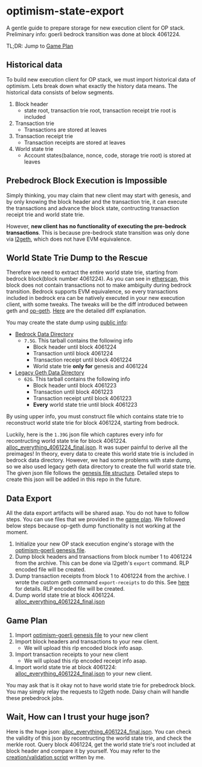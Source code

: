 # optimism-state-export

A gentle guide to prepare storage for new execution client for OP stack. Preliminary info: goerli bedrock transition was done at block 4061224.

TL;DR: Jump to [Game Plan](#game-plan)

## Historical data

To build new execution client for OP stack, we must import historical data of optimism. Lets break down what exactly the history data means. The historical data consists of below segments.

1. Block header
    - state root, transaction trie root, transaction receipt trie root is included
2. Transaction trie
    - Transactions are stored at leaves
3. Transaction receipt trie
    - Transaction receipts are stored at leaves
4. World state trie
    - Account states(balance, nonce, code, storage trie root) is stored at leaves

## Prebedrock Block Execution is Impossible

Simply thinking, you may claim that new client may start with genesis, and by only knowing the block header and the transaction trie, it can execute the transactions and advance the block state, contructing transaction receipt trie and world state trie.

However, **new client has no functionality of executing the pre-bedrock transactions**. This is because pre-bedrock state transition was only done via [l2geth](https://github.com/ethereum-optimism/optimism/tree/develop/l2geth), which does not have EVM equivalence. 

## World State Trie Dump to the Rescue

Therefore we need to extract the entire world state trie, starting from bedrock block(block number 4061224). As you can see in [etherscan](https://goerli-optimism.etherscan.io/block/4061224), this block does not contain transactions not to make ambiguity during bedrock transition. Bedrock supports EVM equivalence, so every transactions included in bedrock era can be natively executed in your new execution client, with some tweaks. The tweaks will be the diff introduced between geth and [op-geth](https://github.com/ethereum-optimism/op-geth). [Here](https://op-geth.optimism.io/) are the detailed diff explanation.

You may create the state dump using [public info](https://community.optimism.io/docs/developers/bedrock/public-testnets/#):
- [Bedrock Data Directory](https://storage.googleapis.com/oplabs-goerli-data/goerli-bedrock.tar)
    - `7.5G`. This tarball contains the following info
        - Block header until block 4061224
        - Transaction until block 4061224
        - Transaction receipt until block 4061224
        - World state trie **only for** genesis and 4061224
- [Legacy Geth Data Directory](https://storage.googleapis.com/oplabs-goerli-data/goerli-legacy-archival.tar)
    - `62G`. This tarball contains the following info
        - Block header until block 4061223
        - Transaction until block 4061223
        - Transaction receipt until block 4061223
        - **Every** world state trie until block 4061223

By using upper info, you must construct file which contains state trie to reconstruct world state trie for block 4061224, starting from bedrock. 

Luckily, here is the `1.39G` json file which captures every info for recontructing world state trie for block 4061224. [alloc_everything_4061224_final.json](https://drive.google.com/file/d/1k9yopW6F8SyHAR-8JT2hfxptQGT-DqKe/view?usp=sharing). It was super painful to derive all the preimages! In theory, every data to create this world state trie is included in bedrock data directory. However, we had some problems with state dump, so we also used legacy geth data directory to create the full world state trie. The given json file follows the [genesis file structure](https://arvanaghi.com/blog/explaining-the-genesis-block-in-ethereum/). Detailed steps to create this json will be added in this repo in the future.

## Data Export

All the data export artifacts will be shared asap. You do not have to follow steps. You can use files that we provided in the [game plan](#game-plan). We followed below steps because op-geth dump functionality is not working at the moment.

1. Initialize your new OP stack execution engine's storage with the [optimism-goerli genesis file](https://github.com/testinprod-io/erigon/blob/pcw109550/state-import/state-import/genesis.json).
2. Dump block headers and transactions from block number 1 to 4061224 from the archive. This can be done via l2geth's `export` command. RLP encoded file will be created.
3. Dump transaction receipts from block 1 to 4061224 from the archive. I wrote the custom geth command `export-receipts` to do this. See [here](https://github.com/testinprod-io/optimism/commit/6c675653e5db865415d3260fce50f3d5c39c267e) for details. RLP encoded file will be created.
4. Dump world state trie at block 4061224. [alloc_everything_4061224_final.json](https://drive.google.com/file/d/1k9yopW6F8SyHAR-8JT2hfxptQGT-DqKe/view?usp=sharing)

## Game Plan

1. Import [optimism-goerli genesis file](https://github.com/testinprod-io/erigon/blob/pcw109550/state-import/state-import/genesis.json) to your new client
2. Import block headers and transactions to your new client.
     - We will upload this rlp encoded block info asap.
3. Import transaction receipts to your new client
     - We will upload this rlp encoded receipt info asap.
4. Import world state trie at block 4061224: [alloc_everything_4061224_final.json](https://drive.google.com/file/d/1k9yopW6F8SyHAR-8JT2hfxptQGT-DqKe/view?usp=sharing) to your new client.

You may ask that is it okay not to have world state trie for prebedrock block. You may simply relay the requests to l2geth node. Daisy chain will handle these prebedrock jobs.

## Wait, How can I trust your huge json?

Here is the huge json: [alloc_everything_4061224_final.json](https://drive.google.com/file/d/1k9yopW6F8SyHAR-8JT2hfxptQGT-DqKe/view?usp=sharing). You can check the validity of this json by recontructing the world state trie, and check the merkle root. Query block 4061224, get the world state trie's root included at block header and compare it by yourself. You may refer to the [creation/validation script](https://github.com/testinprod-io/optimism/blob/pcw109550/l2geth%400.5.31/l2geth/parse/create_alloc.py) written by me.
